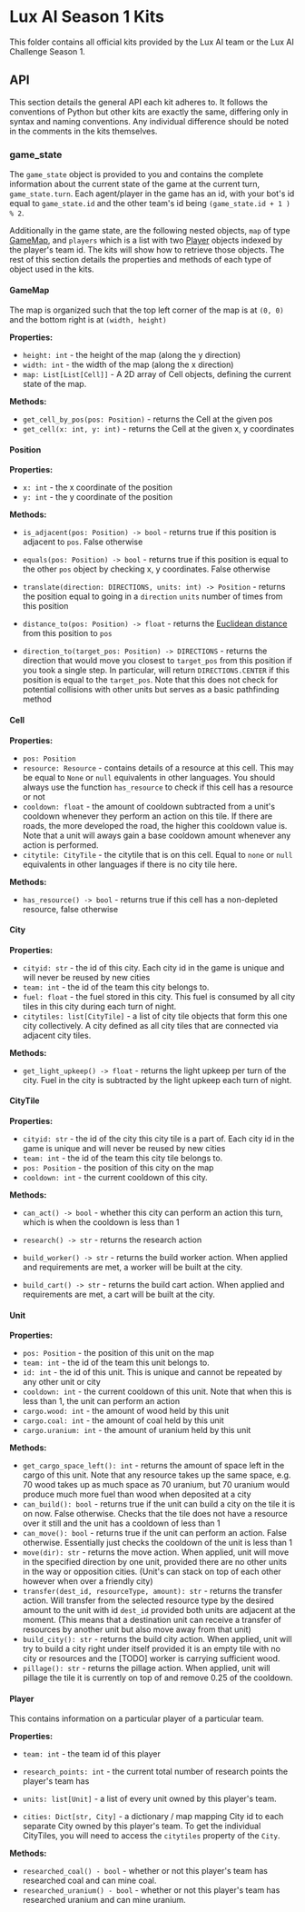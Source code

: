 # Lux AI Season 1 Kits

This folder contains all official kits provided by the Lux AI team or the Lux AI Challenge Season 1. 

## API

This section details the general API each kit adheres to. It follows the conventions of Python but other kits are exactly the same, differing only in syntax and naming conventions. Any individual difference should be noted in the comments in the kits themselves.

### game_state

The `game_state` object is provided to you and contains the complete information about the current state of the game at the current turn, `game_state.turn`. Each agent/player in the game has an id, with your bot's id equal to `game_state.id` and the other team's id being `(game_state.id + 1 ) % 2`.

Additionally in the game state, are the following nested objects, `map` of type [GameMap](#GameMap), and `players` which is a list with two [Player](#Player) objects indexed by the player's team id. The kits will show how to retrieve those objects. The rest of this section details the properties and methods of each type of object used in the kits.

#### GameMap

The map is organized such that the top left corner of the map is at `(0, 0)` and the bottom right is at `(width, height)`

**Properties:**

- `height: int` - the height of the map (along the y direction)
- `width: int` - the width of the map (along the x direction)
- `map: List[List[Cell]]` - A 2D array of Cell objects, defining the current state of the map.

**Methods:**

- `get_cell_by_pos(pos: Position)` - returns the Cell at the given pos
- `get_cell(x: int, y: int)` - returns the Cell at the given x, y coordinates

#### Position

**Properties:**

- `x: int` - the x coordinate of the position
- `y: int` - the y coordinate of the position

**Methods:**

- `is_adjacent(pos: Position) -> bool` - returns true if this position is adjacent to `pos`. False otherwise

- `equals(pos: Position) -> bool` - returns true if this position is equal to the other `pos` object by checking x, y coordinates. False otherwise

- `translate(direction: DIRECTIONS, units: int) -> Position` - returns the position equal to going in a `direction` `units` number of times from this position

- `distance_to(pos: Position) -> float` - returns the [Euclidean distance](https://en.wikipedia.org/wiki/Euclidean_distance) from this position to `pos`

- `direction_to(target_pos: Position) -> DIRECTIONS` - returns the direction that would move you closest to `target_pos` from this position if you took a single step. In particular, will return `DIRECTIONS.CENTER` if this position is equal to the `target_pos`. Note that this does not check for potential collisions with other units but serves as a basic pathfinding method

#### Cell

**Properties:**

- `pos: Position`
- `resource: Resource` - contains details of a resource at this cell. This may be equal to `None` or `null` equivalents in other languages. You should always use the function `has_resource` to check if this cell has a resource or not
- `cooldown: float` - the amount of cooldown subtracted from a unit's cooldown whenever they perform an action on this tile. If there are roads, the more developed the road, the higher this cooldown value is. Note that a unit will aways gain a base cooldown amount whenever any action is performed.
- `citytile: CityTile` - the citytile that is on this cell. Equal to `none` or `null` equivalents in other languages if there is no city tile here.

**Methods:**

- `has_resource() -> bool` - returns true if this cell has a non-depleted resource, false otherwise

#### City

**Properties:**

- `cityid: str` - the id of this city. Each city id in the game is unique and will never be reused by new cities
- `team: int` - the id of the team this city belongs to. 
- `fuel: float` - the fuel stored in this city. This fuel is consumed by all city tiles in this city during each turn of night.
- `citytiles: list[CityTile]` - a list of city tile objects that form this one city collectively. A city defined as all city tiles that are connected via adjacent city tiles. 

**Methods:**

- `get_light_upkeep() -> float` - returns the light upkeep per turn of the city. Fuel in the city is subtracted by the light upkeep each turn of night.

#### CityTile

**Properties:**

- `cityid: str` - the id of the city this city tile is a part of. Each city id in the game is unique and will never be reused by new cities
- `team: int` - the id of the team this city tile belongs to. 
- `pos: Position` - the position of this city on the map
- `cooldown: int` - the current cooldown of this city. 

**Methods:**

- `can_act() -> bool` - whether this city can perform an action this turn, which is when the cooldown is less than 1

- `research() -> str` - returns the research action

- `build_worker() -> str` - returns the build worker action. When applied and requirements are met, a worker will be built at the city.

- `build_cart() -> str` - returns the build cart action. When applied and requirements are met, a cart will be built at the city.

#### Unit

**Properties:**

- `pos: Position` - the position of this unit on the map
- `team: int` - the id of the team this unit belongs to. 
- `id: int` - the id of this unit. This is unique and cannot be repeated by any other unit or city
- `cooldown: int` - the current cooldown of this unit. Note that when this is less than 1, the unit can perform an action
- `cargo.wood: int` - the amount of wood held by this unit
- `cargo.coal: int` - the amount of coal held by this unit
- `cargo.uranium: int` - the amount of uranium held by this unit

**Methods:**

- `get_cargo_space_left(): int` - returns the amount of space left in the cargo of this unit. Note that any resource takes up the same space, e.g. 70 wood takes up as much space as 70 uranium, but 70 uranium would produce much more fuel than wood when deposited at a city
- `can_build(): bool` - returns true if the unit can build a city on the tile it is on now. False otherwise. Checks that the tile does not have a resource over it still and the unit has a cooldown of less than 1
- `can_move(): bool`  - returns true if the unit can perform an action. False otherwise. Essentially just checks the cooldown of the unit is less than 1
- `move(dir): str` - returns the move action. When applied, unit will move in the specified direction by one unit, provided there are no other units in the way or opposition cities. (Unit's can stack on top of each other however when over a friendly city)
- `transfer(dest_id, resourceType, amount): str` - returns the transfer action. Will transfer from the selected resource type by the desired amount to the unit with id `dest_id` provided both units are adjacent at the moment. (This means that a destination unit can receive a transfer of resources by another unit but also move away from that unit)
- `build_city(): str` - returns the build city action. When applied, unit will try to build a city right under itself provided it is an empty tile with no city or resources and the [TODO] worker is carrying sufficient wood.
- `pillage(): str` - returns the pillage action. When applied, unit will pillage the tile it is currently on top of and remove 0.25 of the cooldown.

#### Player

This contains information on a particular player of a particular team.

**Properties:**

- `team: int` - the team id of this player

- `research_points: int` - the current total number of research points the player's team has
- `units: list[Unit]` - a list of every unit owned by this player's team.
- `cities: Dict[str, City]` - a dictionary / map mapping City id to each separate City owned by this player's team. To get the individual CityTiles, you will need to access the `citytiles` property of the `City`.

**Methods:**

- `researched_coal() - bool` - whether or not this player's team has researched coal and can mine coal.
- `researched_uranium() - bool` - whether or not this player's team has researched uranium and can mine uranium.















